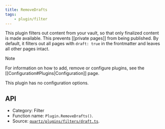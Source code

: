 ```yaml
---
title: RemoveDrafts
tags:
    - plugin/filter
---
```


This plugin filters out content from your vault, so that only finalized content is made available. This prevents [[private pages]] from being published. By default, it filters out all pages with `draft: true` in the frontmatter and leaves all other pages intact.

> [!note]
> For information on how to add, remove or configure plugins, see the [[Configuration#Plugins|Configuration]] page.

This plugin has no configuration options.

## API

-   Category: Filter
-   Function name: `Plugin.RemoveDrafts()`.
-   Source: [`quartz/plugins/filters/draft.ts`](https://github.com/jackyzha0/quartz/blob/v4/quartz/plugins/filters/draft.ts).
